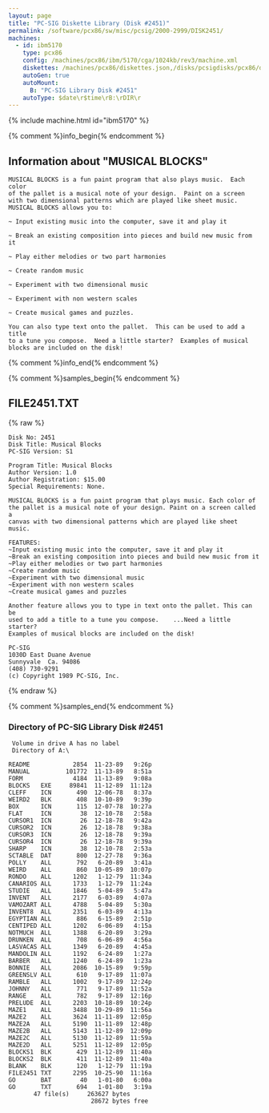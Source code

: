 ```yaml
---
layout: page
title: "PC-SIG Diskette Library (Disk #2451)"
permalink: /software/pcx86/sw/misc/pcsig/2000-2999/DISK2451/
machines:
  - id: ibm5170
    type: pcx86
    config: /machines/pcx86/ibm/5170/cga/1024kb/rev3/machine.xml
    diskettes: /machines/pcx86/diskettes.json,/disks/pcsigdisks/pcx86/diskettes.json
    autoGen: true
    autoMount:
      B: "PC-SIG Library Disk #2451"
    autoType: $date\r$time\rB:\rDIR\r
---
```


{% include machine.html id="ibm5170" %}

{% comment %}info_begin{% endcomment %}

## Information about "MUSICAL BLOCKS"

    MUSICAL BLOCKS is a fun paint program that also plays music.  Each color
    of the pallet is a musical note of your design.  Paint on a screen
    with two dimensional patterns which are played like sheet music.
    MUSICAL BLOCKS allows you to:
    
    ~ Input existing music into the computer, save it and play it
    
    ~ Break an existing composition into pieces and build new music from it
    
    ~ Play either melodies or two part harmonies
    
    ~ Create random music
    
    ~ Experiment with two dimensional music
    
    ~ Experiment with non western scales
    
    ~ Create musical games and puzzles.
    
    You can also type text onto the pallet.  This can be used to add a title
    to a tune you compose.  Need a little starter?  Examples of musical
    blocks are included on the disk!
{% comment %}info_end{% endcomment %}

{% comment %}samples_begin{% endcomment %}

## FILE2451.TXT

{% raw %}
```
Disk No: 2451                                                           
Disk Title: Musical Blocks                                              
PC-SIG Version: S1                                                      
                                                                        
Program Title: Musical Blocks                                           
Author Version: 1.0                                                     
Author Registration: $15.00                                             
Special Requirements: None.                                             
                                                                        
MUSICAL BLOCKS is a fun paint program that plays music. Each color of   
the pallet is a musical note of your design. Paint on a screen called a 
canvas with two dimensional patterns which are played like sheet music. 
                                                                        
FEATURES:                                                               
~Input existing music into the computer, save it and play it            
~Break an existing composition into pieces and build new music from it  
~Play either melodies or two part harmonies                             
~Create random music                                                    
~Experiment with two dimensional music                                  
~Experiment with non western scales                                     
~Create musical games and puzzles                                       
                                                                        
Another feature allows you to type in text onto the pallet. This can be 
used to add a title to a tune you compose.    ...Need a little starter? 
Examples of musical blocks are included on the disk!                    
                                                                        
PC-SIG                                                                  
1030D East Duane Avenue                                                 
Sunnyvale  Ca. 94086                                                    
(408) 730-9291                                                          
(c) Copyright 1989 PC-SIG, Inc.                                         
```
{% endraw %}

{% comment %}samples_end{% endcomment %}

### Directory of PC-SIG Library Disk #2451

     Volume in drive A has no label
     Directory of A:\

    README            2854  11-23-89   9:26p
    MANUAL          101772  11-13-89   8:51a
    FORM              4184  11-13-89   9:08a
    BLOCKS   EXE     89841  11-12-89  11:12a
    CLEFF    ICN       490  12-06-78   8:37a
    WEIRD2   BLK       408  10-10-89   9:39p
    BOX      ICN       115  12-07-78  10:27a
    FLAT     ICN        38  12-10-78   2:58a
    CURSOR1  ICN        26  12-18-78   9:42a
    CURSOR2  ICN        26  12-18-78   9:38a
    CURSOR3  ICN        26  12-18-78   9:39a
    CURSOR4  ICN        26  12-18-78   9:39a
    SHARP    ICN        38  12-10-78   2:53a
    SCTABLE  DAT       800  12-27-78   9:36a
    POLLY    ALL       792   6-20-89   3:41a
    WEIRD    ALL       860  10-05-89  10:07p
    RONDO    ALL      1202   1-12-79  11:34a
    CANARIOS ALL      1733   1-12-79  11:24a
    STUDIE   ALL      1846   5-04-89   5:47a
    INVENT   ALL      2177   6-03-89   4:07a
    VAMOZART ALL      4788   5-04-89   5:30a
    INVENT8  ALL      2351   6-03-89   4:13a
    EGYPTIAN ALL       886   6-15-89   2:51p
    CENTIPED ALL      1202   6-06-89   4:15a
    NOTMUCH  ALL      1388   6-20-89   3:29a
    DRUNKEN  ALL       708   6-06-89   4:56a
    LASVACAS ALL      1349   6-20-89   4:45a
    MANDOLIN ALL      1192   6-24-89   1:27a
    BARBER   ALL      1240   6-24-89   1:23a
    BONNIE   ALL      2086  10-15-89   9:59p
    GREENSLV ALL       610   9-17-89  11:07a
    RAMBLE   ALL      1002   9-17-89  12:24p
    JOHNNY   ALL       771   9-17-89  11:52a
    RANGE    ALL       782   9-17-89  12:16p
    PRELUDE  ALL      2203  10-18-89  10:24p
    MAZE1    ALL      3488  10-29-89  11:56a
    MAZE2    ALL      3624  11-11-89  12:05p
    MAZE2A   ALL      5190  11-11-89  12:48p
    MAZE2B   ALL      5143  11-12-89  12:09p
    MAZE2C   ALL      5130  11-12-89  11:59a
    MAZE2D   ALL      5251  11-12-89  12:05p
    BLOCKS1  BLK       429  11-12-89  11:40a
    BLOCKS2  BLK       411  11-12-89  11:40a
    BLANK    BLK       120   1-12-79  11:19a
    FILE2451 TXT      2295  10-25-90  11:16a
    GO       BAT        40   1-01-80   6:00a
    GO       TXT       694   1-01-80   3:19a
           47 file(s)     263627 bytes
                           28672 bytes free

